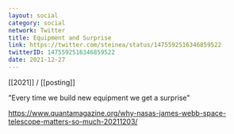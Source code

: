 ```yaml
---
layout: social
category: social
network: Twitter
title: Equipment and Surprise
link: https://twitter.com/steinea/status/1475592516346859522
twitterID: 1475592516346859522
date: 2021-12-27
---
```


[[2021]] / [[posting]]

"Every time we build new equipment we get a surprise"

<https://www.quantamagazine.org/why-nasas-james-webb-space-telescope-matters-so-much-20211203/>
